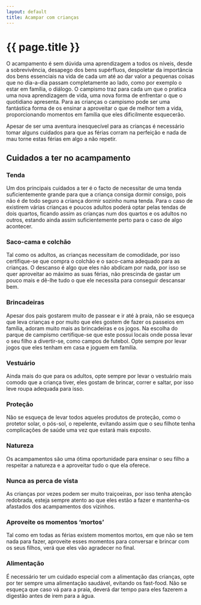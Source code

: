 ```yaml
---
layout: default
title: Acampar com crianças
---
```


# {{ page.title }}

O acampamento é sem dúvida uma aprendizagem a todos os níveis, desde a sobrevivência, desapego dos bens supérfluos, despoletar da importância dos bens essenciais na vida de cada um até ao dar valor a pequenas coisas que no dia-a-dia passam completamente ao lado, como por exemplo o estar em família, o diálogo. O campismo traz para cada um que o pratica uma nova aprendizagem de vida, uma nova forma de enfrentar o que o quotidiano apresenta. Para as crianças o campismo pode ser uma fantástica forma de os ensinar a aproveitar o que de melhor tem a vida, proporcionando momentos em família que eles dificilmente esquecerão.

Apesar de ser uma aventura inesquecível para as crianças é necessário tomar alguns cuidados para que as férias corram na perfeição e nada de mau torne estas férias em algo a não repetir.

## Cuidados a ter no acampamento

### Tenda

Um dos principais cuidados a ter é o facto de necessitar de uma tenda suficientemente grande para que a criança consiga dormir consigo, pois não é de todo seguro a criança dormir sozinho numa tenda. Para o caso de existirem várias crianças e poucos adultos poderá optar pelas tendas de dois quartos, ficando assim as crianças num dos quartos e os adultos no outros, estando ainda assim suficientemente perto para o caso de algo acontecer.

### Saco-cama e colchão

Tal como os adultos, as crianças necessitam de comodidade, por isso certifique-se que compra o colchão e o saco-cama adequado para as crianças. O descanso é algo que eles não abdicam por nada, por isso se quer aproveitar ao máximo as suas férias, não prescinda de gastar um pouco mais e dê-lhe tudo o que ele necessita para conseguir descansar bem.

### Brincadeiras

Apesar dos pais gostarem muito de passear e ir até à praia, não se esqueça que leva crianças e por muito que eles gostem de fazer os passeios em família, adoram muito mais as brincadeiras e os jogos. Na escolha do parque de campismo certifique-se que este possui locais onde possa levar o seu filho a divertir-se, como campos de futebol. Opte sempre por levar jogos que eles tenham em casa e joguem em família.

### Vestuário

Ainda mais do que para os adultos, opte sempre por levar o vestuário mais comodo que a criança tiver, eles gostam de brincar, correr e saltar, por isso leve roupa adequada para isso.

### Proteção

Não se esqueça de levar todos aqueles produtos de proteção, como o protetor solar, o pós-sol, o repelente, evitando assim que o seu filhote tenha complicações de saúde uma vez que estará mais exposto.

### Natureza

Os acampamentos são uma ótima oportunidade para ensinar o seu filho a respeitar a natureza e a aproveitar tudo o que ela oferece.

### Nunca as perca de vista

As crianças por vezes podem ser muito traiçoeiras, por isso tenha atenção redobrada, esteja sempre atento ao que eles estão a fazer e mantenha-os afastados dos acampamentos dos vizinhos.

### Aproveite os momentos ‘mortos’

Tal como em todas as férias existem momentos mortos, em que não se tem nada para fazer, aproveite esses momentos para conversar e brincar com os seus filhos, verá que eles vão agradecer no final.

### Alimentação

É necessário ter um cuidado especial com a alimentação das crianças, opte por ter sempre uma alimentação saudável, evitando os fast-food. Não se esqueça que caso vá para a praia, deverá dar tempo para eles fazerem a digestão antes de irem para a água.
